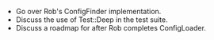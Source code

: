   * Go over Rob's ConfigFinder implementation.
  * Discuss the use of Test::Deep in the test suite.
  * Discuss a roadmap for after Rob completes ConfigLoader.
